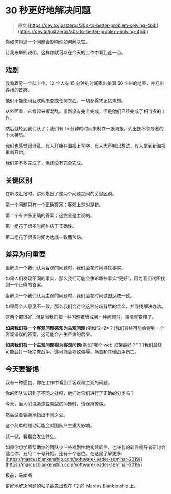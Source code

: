 # 30 秒更好地解决问题

> 原文:[https://dev.to/justzeros/30s-to-better-problem-solving-4pib](https://dev.to/justzeros/30s-to-better-problem-solving-4pib)

你如何构思一个问题会影响你如何解决它。

让我来举例说明，这样你就可以在今天的工作中看到这一点。

## [](#the-drama)戏剧

我看着另一个队工作。12 个人有 15 分钟的时间画出美国 50 个州的地图，并标出各州的首府。

他们不能使用互联网来查找任何东西。一切都得凭记忆来做。

从外面看，它看起来很混乱。虽然没有完全完成，但是他们已经完成了相当多的工作。

然后就轮到我们队了；我们有 15 分钟的时间来制作一张海报，列出技术领导者的十大特质。

我们也感觉很混乱。有人开始在海报上写字，有人大声喊出想法，有人拿到新海报重新开始。

我们差不多完成了，但还没有完全完成。

## [](#the-key-difference)关键区别

在听取汇报时，讲师指出了这两个问题之间的关键区别。

第一个问题只有一个正确答案；客观上是对是错。

第二个有许多正确的答案；这完全是主观的。

第一组花了很多时间纠结于正确性。

第二组花了很多时间为达成一致而苦恼。

## [](#why-the-difference-matters)差异为何重要

当解决一个我们认为客观的问题时，我们会花时间寻找事实。

如果人们发现不同的事实，那么我们可能会争论哪些事实“更好”，因为我们试图找到一个正确的答案。

当解决一个我们认为主观的问题时，我们会花时间试图达成一致。

如果两个人意见不一致，那么我们会讨论这种分歧背后的含义，并寻找解决办法。

这两个都很好…但是当我们把一种问题错当成另一种问题时，事情就变糟了。

**如果我们将一个客观问题感知为主观问题**(例如“2+2=？)我们最终可能会得到一个客观错误的答案。这可能会产生严重的后果。

**如果我们将一个主观问题视为客观问题**(例如“哪个 web 框架最好？”？)我们最终可能会打一场宗教战争。这可能会导致侮辱、痛苦和其他战争伤亡。

## [](#be-alert-today)今天要警惕

我有一种感觉，你在工作中看到了客观和主观的问题。

你的团队认识到了不同之处吗，他们对它们进行了正确的分类吗？

今天，当人们混淆这些类型的问题时，请保持警惕。

然后试着委婉地指出不同之处。

这个简单的推动可能会对团队产生重大影响。

试一试，看看会发生什么。

如果你想学着帮助你的团队少一些戏剧性地构建软件，也许我的软件领导者研讨会适合你。五月二十号开始，还有十个座位。在这里了解更多:[https://marcusblankenship.com/software-leader-seminar-2019/](https://marcusblankenship.com/software-leader-seminar-2019/)

极品，马库斯

更好地解决问题的帖子最先出现在 T2 的 Marcus Blankenship 上。